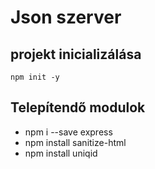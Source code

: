 # Json szerver

## projekt inicializálása
`npm init -y`

## Telepítendő modulok

- npm i --save express  
- npm install sanitize-html 
- npm install uniqid